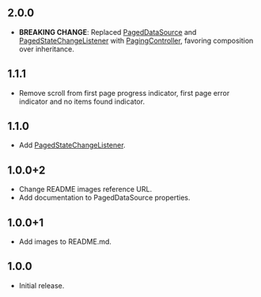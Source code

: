 ## 2.0.0

* **BREAKING CHANGE**: Replaced [PagedDataSource](https://pub.dev/documentation/infinite_scroll_pagination/1.1.1/infinite_scroll_pagination/PagedDataSource-class.html) and [PagedStateChangeListener](https://pub.dev/documentation/infinite_scroll_pagination/1.1.1/infinite_scroll_pagination/PagedStateChangeListener-class.html) with [PagingController](https://pub.dev/documentation/infinite_scroll_pagination/latest/infinite_scroll_pagination/PagingController-class.html), favoring composition over inheritance.

## 1.1.1

* Remove scroll from first page progress indicator, first page error indicator and no items found indicator.

## 1.1.0

* Add [PagedStateChangeListener](https://pub.dev/documentation/infinite_scroll_pagination/1.1.0/infinite_scroll_pagination/PagedStateChangeListener-class.html).

## 1.0.0+2

* Change README images reference URL.
* Add documentation to PagedDataSource properties.

## 1.0.0+1

* Add images to README.md.

## 1.0.0

* Initial release.